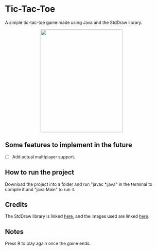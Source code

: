 # Tic-Tac-Toe

A simple tic-tac-toe game made using Java and the StdDraw library.

<p align="center">
  <img src="https://github-production-user-asset-6210df.s3.amazonaws.com/106003703/254560351-02a22f45-b58a-4597-a332-543c4d1a45d7.gif" width="270" height="338"/>
</p>

## Some features to implement in the future

- [ ] Add actual multiplayer support.

## How to run the project

Download the project into a folder and run "javac *.java" in the terminal to compile it and "java Main" to run it.

## Credits

The StdDraw library is linked [here](https://introcs.cs.princeton.edu/java/stdlib/StdDraw.java), and the images used are linked [here](https://www.pngwing.com/en/free-png-kbndf).

## Notes

Press R to play again once the game ends.
